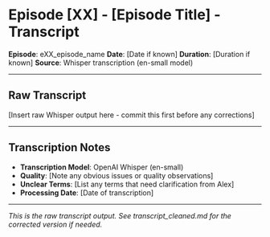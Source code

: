 # Episode [XX] - [Episode Title] - Transcript

**Episode**: eXX_episode_name
**Date**: [Date if known]
**Duration**: [Duration if known]
**Source**: Whisper transcription (en-small model)

---

## Raw Transcript

[Insert raw Whisper output here - commit this first before any corrections]

---

## Transcription Notes

- **Transcription Model**: OpenAI Whisper (en-small)
- **Quality**: [Note any obvious issues or quality observations]
- **Unclear Terms**: [List any terms that need clarification from Alex]
- **Processing Date**: [Date of transcription]

---

*This is the raw transcript output. See transcript_cleaned.md for the corrected version if needed.*
